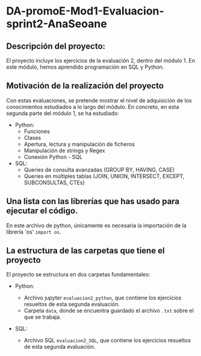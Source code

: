 # DA-promoE-Mod1-Evaluacion-sprint2-AnaSeoane

## Descripción del proyecto:

El proyecto incluye los ejercicios de la evaluación 2, dentro del módulo 1. En este módulo, hemos aprendido programación en SQL y Python.

## Motivación de la realización del proyecto

Con estas evaluaciones, se pretende mostrar el nivel de adquisición de los conocimientos estudiados a lo largo del módulo. En concreto, en esta segunda parte del módulo 1, se ha estudiado:

- Python:
    - Funciones
    - Clases
    - Apertura, lectura y manipulación de ficheros
    - Manipulación de strings y Regex
    - Conexión Python - SQL
- SQL:
    - Queries de consulta avanzadas (GROUP BY, HAVING, CASE)
    - Queries en múltiples tablas (JOIN, UNION, INTERSECT, EXCEPT, SUBCONSULTAS, CTEs)

## Una lista con las librerías que has usado para ejecutar el código.

En este archivo de python, únicamente es necesaria la importación de la librería 'os' `import os`.

## La estructura de las carpetas que tiene el proyecto

El proyecto se estructura en dos carpetas fundamentales:
- Python:
    - Archivo jupyter `evaluacion2_python`, que contiene los ejercicios resueltos de esta segunda evaluación.
    - Carpeta `data`, donde se encuentra guardado el archivo `.txt` sobre el que se trabaja.

- SQL:
    - Archivo SQL `evaluacion2_SQL`, que contiene los ejercicios resueltos de esta segunda evaluación.
